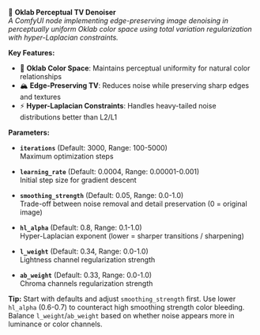 📌 **Oklab Perceptual TV Denoiser**  
*A ComfyUI node implementing edge-preserving image denoising in perceptually uniform Oklab color space using total variation regularization with hyper-Laplacian constraints.*

**Key Features:**
- 🎨 **Oklab Color Space**: Maintains perceptual uniformity for natural color relationships
- 🏔️ **Edge-Preserving TV**: Reduces noise while preserving sharp edges and textures
- ⚡ **Hyper-Laplacian Constraints**: Handles heavy-tailed noise distributions better than L2/L1

**Parameters:**
- **`iterations`** (Default: 3000, Range: 100-5000)  
  Maximum optimization steps

- **`learning_rate`** (Default: 0.0004, Range: 0.00001-0.001)  
  Initial step size for gradient descent

- **`smoothing_strength`** (Default: 0.05, Range: 0.0-1.0)  
  Trade-off between noise removal and detail preservation (0 = original image)

- **`hl_alpha`** (Default: 0.8, Range: 0.1-1.0)  
  Hyper-Laplacian exponent (lower = sharper transitions / sharpening)

- **`l_weight`** (Default: 0.34, Range: 0.0-1.0)  
  Lightness channel regularization strength

- **`ab_weight`** (Default: 0.33, Range: 0.0-1.0)  
  Chroma channels regularization strength

**Tip:** Start with defaults and adjust `smoothing_strength` first. Use lower `hl_alpha` (0.6-0.7) to counteract high smoothing strength color bleeding. Balance `l_weight`/`ab_weight` based on whether noise appears more in luminance or color channels.

